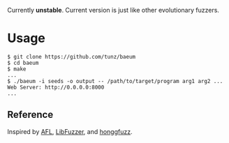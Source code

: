 
Currently **unstable**. Current version is just like other evolutionary fuzzers.

# Usage

```
$ git clone https://github.com/tunz/baeum
$ cd baeum
$ make
...
$ ./baeum -i seeds -o output -- /path/to/target/program arg1 arg2 ...
Web Server: http://0.0.0.0:8000
...
```





## Reference
Inspired by [AFL](http://lcamtuf.coredump.cx/afl/),
[LibFuzzer](http://llvm.org/docs/LibFuzzer.html), and [honggfuzz](https://github.com/google/honggfuzz).
